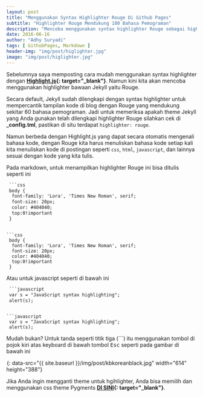 ```yaml
---
layout: post
title: "Menggunakan Syntax Highlighter Rouge Di Github Pages"
subtitle: "Highlighter Rouge Mendukung 100 Bahasa Pemograman"
description: "Mencoba menggunakan syntax highlighter Rouge sebagai highlighter bawaan Jekyll."
date: 2016-06-16
author: "Adhy Suryadi"
tags: [ GithubPages, Markdown ]
header-img: "img/post/higlighter.jpg"
image: "img/post/higlighter.jpg"
---
```


Sebelumnya saya memposting cara mudah menggunakan syntax highlighter dengan **[Highlight.js](http://adhysuryadi.xyz/memasang-highlight-di-github-pages/ "Highlight.js"){: target="_blank"}**. Namun kini kita akan mencoba menggunakan highlighter bawaan Jekyll yaitu Rouge.

Secara default, Jekyll sudah dilengkapi dengan syntax highlighter untuk mempercantik tampilan kode di blog dengan Rouge yang mendukung sekitar 60 bahasa pemograman. Jadi untuk memeriksa apakah theme Jekyll yang Anda gunakan telah dilengkapi highlighter Rouge silahkan cek di **_config.tml**, pastikan di situ terdapat `highlighter: rouge`.

Namun berbeda dengan Highlight.js yang dapat secara otomatis mengenali bahasa kode, dengan Rouge kita harus menuliskan bahasa kode setiap kali kita menuliskan kode di postingan seperti `css`, `html`, `javascript`, dan lainnya sesuai dengan kode yang kita tulis.

Pada markdown, untuk menampilkan highlighter Rouge ini bisa ditulis seperti ini

```html
 ```css
 body {
  font-family: 'Lora', 'Times New Roman', serif;
  font-size: 20px;
  color: #404040;
  top:0!important
 }
 ```
```

```css
 body {
  font-family: 'Lora', 'Times New Roman', serif;
  font-size: 20px;
  color: #404040;
  top:0!important
 }
 ```

Atau untuk javascript seperti di bawah ini

```html
 ```javascript
 var s = "JavaScript syntax highlighting";
 alert(s);
 ```
```

```javascript
 var s = "JavaScript syntax highlighting";
 alert(s);
 ```

Mudah bukan? Untuk tanda seperti titik tiga (```) itu menggunakan tombol di pojok kiri atas keyboard di bawah tombol <kbd>Esc</kbd> seperti pada gambar di bawah ini

![Keyboard](data:image/png;base64,R0lGODlhAQABAAD/ACwAAAAAAQABAAACADs= "Keyboard"){: data-src="{{ site.baseurl }}/img/post/kbkoreanblack.jpg" width="614" height="388"}


Jika Anda ingin mengganti theme untuk hgihlighter, Anda bisa memilih dan menggunakan css theme Pygments **[DI SINI](http://jwarby.github.io/jekyll-pygments-themes/languages/javascript.html "Pygments Themes"){: target="_blank"}**.

